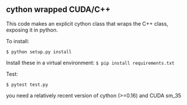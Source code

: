 ## cython wrapped CUDA/C++

This code makes an explicit cython class that wraps the C++ class, exposing it in python.

To install:

`$ python setup.py install`

Install these in a virtual environment:
`$ pip install requirements.txt` 

Test:

`$ pytest test.py`

you need a relatively recent version of cython (>=0.16) and CUDA sm_35